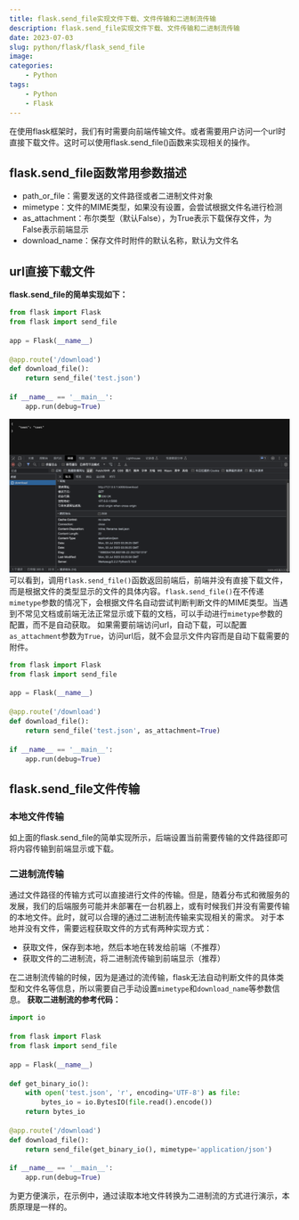 ```yaml
---
title: flask.send_file实现文件下载、文件传输和二进制流传输
description: flask.send_file实现文件下载、文件传输和二进制流传输
date: 2023-07-03
slug: python/flask/flask_send_file
image: 
categories:
    - Python
tags:
    - Python
    - Flask
---
```


在使用flask框架时，我们有时需要向前端传输文件。或者需要用户访问一个url时直接下载文件。这时可以使用flask.send_file()函数来实现相关的操作。

## flask.send_file函数常用参数描述
- path_or_file：需要发送的文件路径或者二进制文件对象
- mimetype：文件的MIME类型，如果没有设置，会尝试根据文件名进行检测
- as_attachment：布尔类型（默认False），为True表示下载保存文件，为False表示前端显示
- download_name：保存文件时附件的默认名称，默认为文件名

## url直接下载文件
**flask.send_file的简单实现如下：**
```python
from flask import Flask
from flask import send_file

app = Flask(__name__)

@app.route('/download')
def download_file():
    return send_file('test.json')

if __name__ == '__main__':
    app.run(debug=True)
```
![flask_send_file.png](flask_send_file.png)
可以看到，调用`flask.send_file()`函数返回前端后，前端并没有直接下载文件，而是根据文件的类型显示的文件的具体内容。`flask.send_file()`在不传递`mimetype`参数的情况下，会根据文件名自动尝试判断判断文件的MIME类型。当遇到不常见文档或前端无法正常显示或下载的文档，可以手动进行`mimetype`参数的配置，而不是自动获取。
如果需要前端访问url，自动下载，可以配置`as_attachment`参数为`True`，访问url后，就不会显示文件内容而是自动下载需要的附件。
```python
from flask import Flask
from flask import send_file

app = Flask(__name__)

@app.route('/download')
def download_file():
    return send_file('test.json', as_attachment=True)

if __name__ == '__main__':
    app.run(debug=True)
```

## flask.send_file文件传输
### 本地文件传输
如上面的flask.send_file的简单实现所示，后端设置当前需要传输的文件路径即可将内容传输到前端显示或下载。

### 二进制流传输
通过文件路径的传输方式可以直接进行文件的传输。但是，随着分布式和微服务的发展，我们的后端服务可能并未部署在一台机器上，或有时候我们并没有需要传输的本地文件。此时，就可以合理的通过二进制流传输来实现相关的需求。
对于本地并没有文件，需要远程获取文件的方式有两种实现方式：
- 获取文件，保存到本地，然后本地在转发给前端（不推荐）
- 获取文件的二进制流，将二进制流传输到前端显示（推荐）

在二进制流传输的时候，因为是通过的流传输，flask无法自动判断文件的具体类型和文件名等信息，所以需要自己手动设置`mimetype`和`download_name`等参数信息。
**获取二进制流的参考代码：**
```python
import io

from flask import Flask
from flask import send_file

app = Flask(__name__)

def get_binary_io():
    with open('test.json', 'r', encoding='UTF-8') as file:
        bytes_io = io.BytesIO(file.read().encode())
    return bytes_io

@app.route('/download')
def download_file():
    return send_file(get_binary_io(), mimetype='application/json')

if __name__ == '__main__': 
    app.run(debug=True)
```
为更方便演示，在示例中，通过读取本地文件转换为二进制流的方式进行演示，本质原理是一样的。